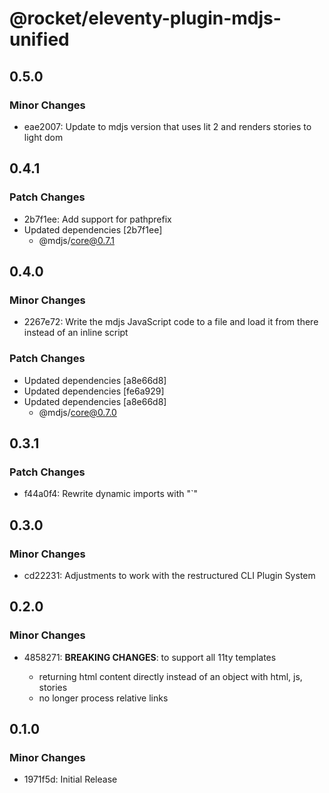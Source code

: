 # @rocket/eleventy-plugin-mdjs-unified

## 0.5.0

### Minor Changes

- eae2007: Update to mdjs version that uses lit 2 and renders stories to light dom

## 0.4.1

### Patch Changes

- 2b7f1ee: Add support for pathprefix
- Updated dependencies [2b7f1ee]
  - @mdjs/core@0.7.1

## 0.4.0

### Minor Changes

- 2267e72: Write the mdjs JavaScript code to a file and load it from there instead of an inline script

### Patch Changes

- Updated dependencies [a8e66d8]
- Updated dependencies [fe6a929]
- Updated dependencies [a8e66d8]
  - @mdjs/core@0.7.0

## 0.3.1

### Patch Changes

- f44a0f4: Rewrite dynamic imports with "`"

## 0.3.0

### Minor Changes

- cd22231: Adjustments to work with the restructured CLI Plugin System

## 0.2.0

### Minor Changes

- 4858271: **BREAKING CHANGES**: to support all 11ty templates

  - returning html content directly instead of an object with html, js, stories
  - no longer process relative links

## 0.1.0

### Minor Changes

- 1971f5d: Initial Release
